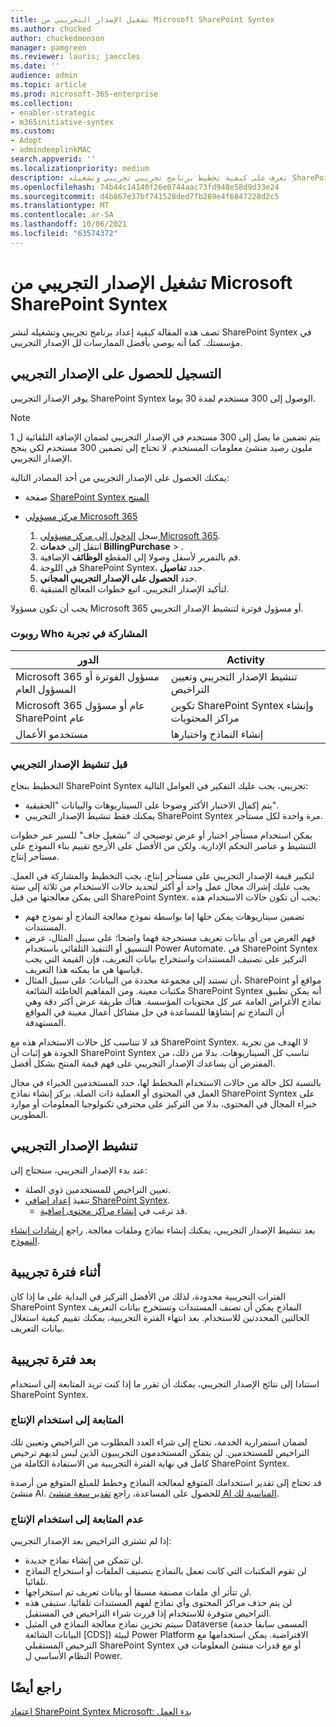 ```yaml
---
title: تشغيل الإصدار التجريبي من Microsoft SharePoint Syntex
ms.author: chucked
author: chuckedmonson
manager: pamgreen
ms.reviewer: lauris; jaeccles
ms.date: ''
audience: admin
ms.topic: article
ms.prod: microsoft-365-enterprise
ms.collection:
- enabler-strategic
- m365initiative-syntex
ms.custom:
- Adopt
- admindeeplinkMAC
search.appverid: ''
ms.localizationpriority: medium
description: تعرف على كيفية تخطيط برنامج تجريبي تجريبي وتشغيله SharePoint Syntex في مؤسستك.
ms.openlocfilehash: 74b44c14140f26e0744aac73fd948e58d9d33e24
ms.sourcegitcommit: d4b867e37bf741528ded7fb289e4f6847228d2c5
ms.translationtype: MT
ms.contentlocale: ar-SA
ms.lasthandoff: 10/06/2021
ms.locfileid: "63574372"
---
```

# <a name="run-a-trial-of-microsoft-sharepoint-syntex"></a>تشغيل الإصدار التجريبي من Microsoft SharePoint Syntex

تصف هذه المقالة كيفية إعداد برنامج تجريبي وتشغيله لنشر SharePoint Syntex في مؤسستك. كما أنه يوصي بأفضل الممارسات لل الإصدار التجريبي.

## <a name="sign-up-for-a-trial"></a>التسجيل للحصول على الإصدار التجريبي

يوفر الإصدار التجريبي SharePoint Syntex الوصول إلى 300 مستخدم لمدة 30 يوما.

> [!NOTE]
> يتم تضمين ما يصل إلى 300 مستخدم في الإصدار التجريبي لضمان الإضافة التلقائية ل 1 مليون رصيد منشئ معلومات المستخدم. لا تحتاج إلى تضمين 300 مستخدم لكي ينجح الإصدار التجريبي.

يمكنك الحصول على الإصدار التجريبي من أحد المصادر التالية:

- صفحة [SharePoint Syntex المنتج](https://www.microsoft.com/microsoft-365/enterprise/sharepoint-syntex?activetab=pivot:overviewtab)

- [مركز مسؤولي Microsoft 365](https://admin.microsoft.com)
    1. سجل [الدخول إلى مركز مسؤولي Microsoft 365](https://admin.microsoft.com).
    2. انتقل إلى **خدمات BillingPurchase** > .<a href="https://go.microsoft.com/fwlink/p/?linkid=868433" target="_blank"></a>
    3. قم بالتمرير لأسفل وصولا إلى المقطع **الوظائف** الإضافية.
    4. في اللوحة SharePoint Syntex، حدد **تفاصيل**.
    5. حدد **الحصول على الإصدار التجريبي المجاني**.
    6. لتأكيد الإصدار التجريبي، اتبع خطوات المعالج المتبقية.

يجب أن تكون مسؤولا Microsoft 365 أو مسؤول فوترة لتنشيط الإصدار التجريبي.

### <a name="who-should-be-involved-in-a-trial"></a>روبوت Who المشاركة في تجربة

|الدور|Activity|
|---|---|
|Microsoft 365 مسؤول الفوترة أو المسؤول العام|تنشيط الإصدار التجريبي وتعيين التراخيص|
|Microsoft 365 عام أو مسؤول SharePoint عام|تكوين SharePoint Syntex وإنشاء مراكز المحتويات|
|مستخدمو الأعمال|إنشاء النماذج واختبارها|

### <a name="before-you-activate-a-trial"></a>قبل تنشيط الإصدار التجريبي

التخطيط بنجاح SharePoint Syntex تجريبي، يجب عليك التفكير في العوامل التالية:

- يتم إكمال الاختبار الأكثر وضوحا على السيناريوهات والبيانات "الحقيقية".
- يمكنك فقط تنشيط الإصدار التجريبي SharePoint Syntex مرة واحدة لكل مستأجر.

يمكن استخدام مستأجر اختبار أو عرض توضيحي ك "تشغيل جاف" للسير عبر خطوات التنشيط و عناصر التحكم الإدارية. ولكن من الأفضل على الأرجح تقييم بناء النموذج على مستأجر إنتاج.

لتكبير قيمة الإصدار التجريبي على مستأجر إنتاج، يجب التخطيط والمشاركة في العمل. يجب عليك إشراك مجال عمل واحد أو أكثر لتحديد حالات الاستخدام من ثلاثة إلى ستة التي يمكن معالجتها من قبل SharePoint Syntex. يجب أن تكون حالات الاستخدام هذه:

- تضمين سيناريوهات يمكن حلها إما بواسطة نموذج معالجة النماذج أو نموذج فهم المستندات.
- فهم الغرض من أي بيانات تعريف مستخرجة فهما واضحا؛ على سبيل المثال، عرض التنسيق أو التنفيذ التلقائي باستخدام Power Automate. في SharePoint Syntex التركيز على تصنيف المستندات واستخراج بيانات التعريف، فإن القيمة التي يجب قياسها هي ما يمكنه هذا التعريف.
- أن تستند إلى مجموعة محددة من البيانات؛ على سبيل المثال، SharePoint مواقع أو مكتبات معينة. ومن المفاهيم الخاطئة الشائعة SharePoint Syntex أنه يمكن تطبيق نماذج الأغراض العامة عبر كل محتويات المؤسسة. هناك طريقة عرض أكثر دقة وهي أن النماذج تم إنشاؤها للمساعدة في حل مشاكل أعمال معينة في المواقع المستهدفة.

قد لا تتناسب كل حالات الاستخدام هذه مع SharePoint Syntex. لا الهدف من تجربة الجودة هو إثبات أن SharePoint Syntex تناسب كل السيناريوهات. بدلا من ذلك، من المفترض أن يساعدك الإصدار التجريبي على فهم قيمة المنتج بشكل أفضل.

بالنسبة لكل حالة من حالات الاستخدام المخطط لها، حدد المستخدمين الخبراء في مجال العمل في المحتوى أو العملية ذات الصلة. يركز إنشاء نماذج SharePoint Syntex على خبراء المجال في المحتوى، بدلا من التركيز على محترفي تكنولوجيا المعلومات أو موارد المطورين.

## <a name="activate-a-trial"></a>تنشيط الإصدار التجريبي

عند بدء الإصدار التجريبي، ستحتاج إلى:

- تعيين التراخيص للمستخدمين ذوي الصلة.
- تنفيذ [إعداد إضافي SharePoint Syntex](set-up-content-understanding.md).
  - قد ترغب في [إنشاء مراكز محتوى إضافية](create-a-content-center.md).

بعد تنشيط الإصدار التجريبي، يمكنك إنشاء نماذج وملفات معالجة. راجع [إرشادات إنشاء النموذج](create-a-content-center.md).

## <a name="during-a-trial"></a>أثناء فترة تجريبية

الفترات التجريبية محدودة، لذلك من الأفضل التركيز في البداية على ما إذا كان SharePoint Syntex النماذج يمكن أن تصنف المستندات وتستخرج بيانات التعريف الحالتين المحددتين للاستخدام. بعد انتهاء الفترة التجريبية، يمكنك تقييم كيفية استغلال بيانات التعريف.

## <a name="after-a-trial"></a>بعد فترة تجريبية

استنادا إلى نتائج الإصدار التجريبي، يمكنك أن تقرر ما إذا كنت تريد المتابعة إلى استخدام SharePoint Syntex.

### <a name="proceed-to-production-use"></a>المتابعة إلى استخدام الإنتاج

لضمان استمرارية الخدمة، تحتاج إلى شراء العدد المطلوب من التراخيص وتعيين تلك التراخيص للمستخدمين. لن يتمكن المستخدمون التجريبيون الذين ليس لديهم ترخيص كامل في نهاية الفترة التجريبية من الاستفادة الكاملة من SharePoint Syntex.

قد تحتاج إلى تقدير استخدامك المتوقع لمعالجة النماذج وخطط للمبلغ المتوقع من أرصدة منشئ AI. للحصول على المساعدة، راجع [تقدير سعة منشئ AI المناسبة لك](https://powerapps.microsoft.com/ai-builder-calculator/).

### <a name="dont-proceed-to-production-use"></a>عدم المتابعة إلى استخدام الإنتاج

إذا لم تشتري التراخيص بعد الإصدار التجريبي:

- لن تتمكن من إنشاء نماذج جديدة.
- لن تقوم المكتبات التي كانت تعمل بالنماذج بتصنيف الملفات أو استخراج النماذج تلقائيا.
- لن تتأثر أي ملفات مصنفة مسبقا أو بيانات تعريف تم استخراجها.
- لن يتم حذف مراكز المحتوى وأي نماذج لفهم المستندات تلقائيا. ستبقى هذه التراخيص متوفرة للاستخدام إذا قررت شراء التراخيص في المستقبل.
- سيتم تخزين نماذج معالجة النماذج في المثيل Dataverse (المسمى سابقا خدمة البيانات الشائعة [CDS]) لبيئة Power Platform الافتراضية. يمكن استخدامها مع الترخيص المستقبلي SharePoint Syntex أو مع قدرات منشئ المعلومات في النظام الأساسي ل Power.

## <a name="see-also"></a>راجع أيضًا

[اعتماد SharePoint Syntex Microsoft: بدء العمل](adoption-getstarted.md)
